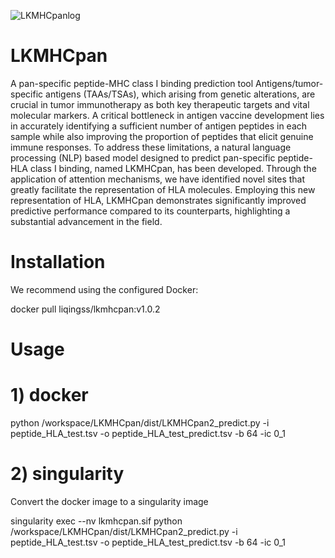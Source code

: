 
![LKMHCpanlog](https://github.com/user-attachments/assets/0947a35c-7125-4bb3-8c51-82115448f264)


# LKMHCpan
A pan-specific peptide-MHC class I binding prediction tool
Antigens/tumor-specific antigens (TAAs/TSAs), which arising from genetic alterations, are crucial in tumor immunotherapy as both key therapeutic targets and vital molecular markers. A critical bottleneck in antigen vaccine development lies in accurately identifying a sufficient number of antigen peptides in each sample while also improving the proportion of peptides that elicit genuine immune responses. To address these limitations, a natural language processing (NLP) based model designed to predict pan-specific peptide-HLA class I binding, named LKMHCpan, has been developed. Through the application of attention mechanisms, we have identified novel sites that greatly facilitate the representation of HLA molecules. Employing this new representation of HLA, LKMHCpan demonstrates significantly improved predictive performance compared to its counterparts, highlighting a substantial advancement in the field.

# Installation
We recommend using the configured Docker:

docker pull liqingss/lkmhcpan:v1.0.2

# Usage
# 1) docker
python /workspace/LKMHCpan/dist/LKMHCpan2_predict.py -i peptide_HLA_test.tsv -o peptide_HLA_test_predict.tsv -b 64 -ic 0_1
# 2) singularity
Convert the docker image to a singularity image

singularity exec --nv lkmhcpan.sif python /workspace/LKMHCpan/dist/LKMHCpan2_predict.py -i peptide_HLA_test.tsv -o peptide_HLA_test_predict.tsv -b 64 -ic 0_1
